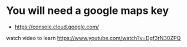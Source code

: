 # You will need a google maps key

- https://console.cloud.google.com/

watch video to learn
https://www.youtube.com/watch?v=Dgf3rN30ZPQ
